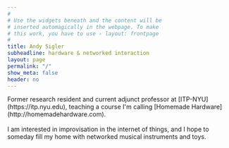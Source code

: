 ```yaml
---
#
# Use the widgets beneath and the content will be
# inserted automagically in the webpage. To make
# this work, you have to use › layout: frontpage
#
title: Andy Sigler
subheadline: hardware & networked interaction
layout: page
permalink: "/"
show_meta: false
header: no
---
```

<span style="display:block;width:100%;max-width:500px;" markdown="1">
<span class="avoidMe" style="">
Former research resident and current adjunct professor at [ITP-NYU](https://itp.nyu.edu), teaching a course I'm calling [Homemade Hardware](http://homemadehardware.com).
</span>
<br /><br />
<span class="avoidMe" style="">
I am interested in improvisation in the internet of things, and I hope to someday fill my home with networked musical instruments and toys.
</span>
</span>

<canvas id="seeds" style="margin:0;z-index:-100;position:absolute;top:0px;left:0px;padding:0;display:inline-block;margin-bottom:-6px">
</canvas>
<div id="spacer_thing" style="width:100px;height:900px;background-color:rgba(0,0,0,0);"></div>
<script type="text/javascript" src="{{ site.url }}/assets/js/doodling.js"></script>
